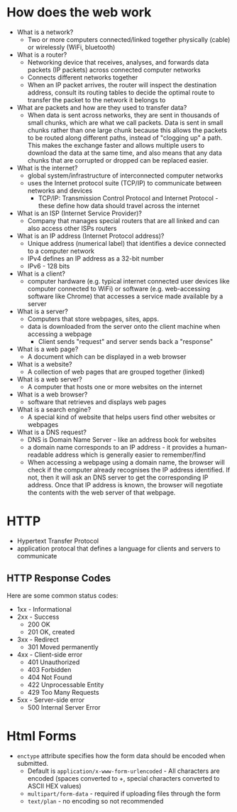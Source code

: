 # How does the web work

- What is a network?
    - Two or more computers connected/linked together physically (cable) or wirelessly (WiFi, bluetooth)
- What is a router?
    - Networking device that receives, analyses, and forwards data packets (IP packets) across connected computer networks
    - Connects different networks together
    - When an IP packet arrives, the router will inspect the destination address, consult its routing tables to decide the optimal route to transfer the packet to the network it belongs to
- What are packets and how are they used to transfer data?
    - When data is sent across networks, they are sent in thousands of small chunks, which are what we call packets. Data is sent in small chunks rather than one large chunk because this allows the packets to be routed along different paths, instead of "clogging up" a path. This makes the exchange faster and allows multiple users to download the data at the same time, and also means that any data chunks that are corrupted or dropped can be replaced easier.
- What is the internet?
    - global system/infrastructure of interconnected computer networks
    - uses the Internet protocol suite (TCP/IP) to communicate between networks and devices
        - TCP/IP: Transmission Control Protocol and Internet Protocol - these define how data should travel across the internet
- What is an ISP (Internet Service Provider)?
    - Company that manages special routers that are all linked and can also access other ISPs routers
- What is an IP address (Internet Protocol address)?
    - Unique address (numerical label) that identifies a device connected to a computer network
    - IPv4 defines an IP address as a 32-bit number
    - IPv6 - 128 bits
- What is a client?
    - computer hardware (e.g. typical internet connected user devices like computer connected to WiFi) or software (e.g. web-accessing software like Chrome) that accesses a service made available by a server
- What is a server?
    - Computers that store webpages, sites, apps.
    - data is downloaded from the server onto the client machine when accessing a webpage
        - Client sends "request" and server sends back a "response"
- What is a web page?
    - A document which can be displayed in a web browser
- What is a website?
    - A collection of web pages that are grouped together (linked)
- What is a web server?
    - A computer that hosts one or more websites on the internet
- What is a web browser?
    - software that retrieves and displays web pages
- What is a search engine?
    - A special kind of website that helps users find other websites or webpages
- What is a DNS request?
    - DNS is Domain Name Server - like an address book for websites 
    - a domain name corresponds to an IP address - it provides a human-readable address which is generally easier to remember/find
    - When accessing a webpage using a domain name, the browser will check if the computer already recognises the IP address identified. If not, then it will ask an DNS server to get the corresponding IP address. Once that IP address is known, the browser will negotiate the contents with the web server of that webpage.

# HTTP

- Hypertext Transfer Protocol
- application protocal that defines a language for clients and servers to communicate

## HTTP Response Codes
Here are some common status codes:
- 1xx - Informational
- 2xx - Success
    - 200 OK
    - 201 OK, created
- 3xx - Redirect
    - 301 Moved permanently
- 4xx - Client-side error
    - 401 Unauthorized
    - 403 Forbidden
    - 404 Not Found
    - 422 Unprocessable Entity
    - 429 Too Many Requests
- 5xx - Server-side error
    - 500 Internal Server Error


# Html Forms

- `enctype` attribute specifies how the form data should be encoded when submitted.
    - Default is `application/x-www-form-urlencoded` - All characters are encoded (spaces converted to +, special characters converted to ASCII HEX values)
    - `multipart/form-data` - required if uploading files through the form
    - `text/plan` - no encoding so not recommended